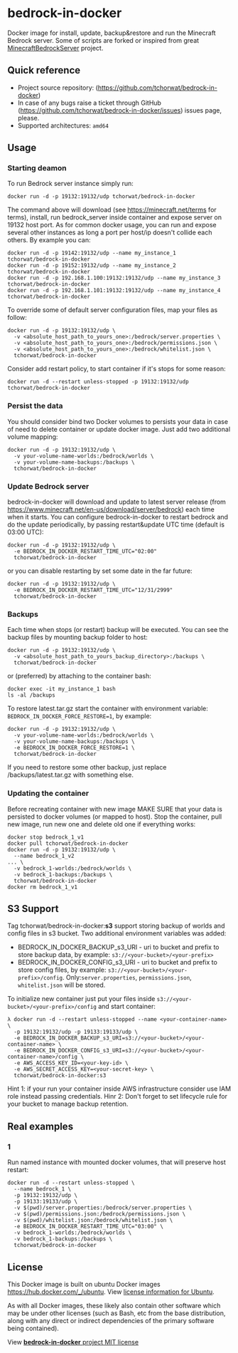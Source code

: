 # bedrock-in-docker
Docker image for install, update, backup&restore and run the Minecraft Bedrock server. Some of scripts are forked or inspired from great [MinecraftBedrockServer](https://github.com/TheRemote/MinecraftBedrockServer) project.

## Quick reference
* Project source repository: (https://github.com/tchorwat/bedrock-in-docker)
* In case of any bugs raise a ticket through GitHub (https://github.com/tchorwat/bedrock-in-docker/issues) issues page, please.
* Supported architectures: `amd64`

## Usage

### Starting deamon

To run Bedrock server instance simply run:
```
docker run -d -p 19132:19132/udp tchorwat/bedrock-in-docker
```

The command above will download (see  https://minecraft.net/terms for terms), install, run bedrock_server inside container and expose server on 19132 host port. As for common docker usage, you can run and expose several other instances as long a port per host/ip doesn't collide each others. By example you can:
```
docker run -d -p 19142:19132/udp --name my_instance_1 tchorwat/bedrock-in-docker
docker run -d -p 19152:19132/udp --name my_instance_2 tchorwat/bedrock-in-docker
docker run -d -p 192.168.1.100:19132:19132/udp --name my_instance_3 tchorwat/bedrock-in-docker
docker run -d -p 192.168.1.101:19132:19132/udp --name my_instance_4 tchorwat/bedrock-in-docker
```

To override some of default server configuration files, map your files as follow:
```
docker run -d -p 19132:19132/udp \
  -v <absolute_host_path_to_yours_one>:/bedrock/server.properties \
  -v <absolute_host_path_to_yours_one>:/bedrock/permissions.json \
  -v <absolute_host_path_to_yours_one>:/bedrock/whitelist.json \
  tchorwat/bedrock-in-docker
```

Consider add restart policy, to start container if it's stops for some reason:
```
docker run -d --restart unless-stopped -p 19132:19132/udp tchorwat/bedrock-in-docker
```

### Persist the data

You should consider bind two Docker volumes to persists your data in case of need to delete container or update docker image. Just add two additional volume mapping:
```
docker run -d -p 19132:19132/udp \
  -v your-volume-name-worlds:/bedrock/worlds \
  -v your-volume-name-backups:/backups \
  tchorwat/bedrock-in-docker
```

### Update Bedrock server

bedrock-in-docker will download and update to latest server release (from https://www.minecraft.net/en-us/download/server/bedrock) each time when it starts. You can configure bedrock-in-docker to restart bedrock and do the update periodically, by passing restart&update UTC time (default is 03:00 UTC):
```
docker run -d -p 19132:19132/udp \
  -e BEDROCK_IN_DOCKER_RESTART_TIME_UTC="02:00"
  tchorwat/bedrock-in-docker
```
or you can disable restarting by set some date in the far future:
```
docker run -d -p 19132:19132/udp \
  -e BEDROCK_IN_DOCKER_RESTART_TIME_UTC="12/31/2999"
  tchorwat/bedrock-in-docker
```

### Backups
Each time when stops (or restart) backup will be executed. You can see the backup files by mounting backup folder to host:
```
docker run -d -p 19132:19132/udp \
  -v <absolute_host_path_to_yours_backup_directory>:/backups \
  tchorwat/bedrock-in-docker
```

or (preferred) by attaching to the container bash:
```
docker exec -it my_instance_1 bash
ls -al /backups
```

To restore latest.tar.gz start the container with environment variable: `BEDROCK_IN_DOCKER_FORCE_RESTORE=1`, by example:
```
docker run -d -p 19132:19132/udp \
  -v your-volume-name-worlds:/bedrock/worlds \
  -v your-volume-name-backups:/backups \
  -e BEDROCK_IN_DOCKER_FORCE_RESTORE=1 \
  tchorwat/bedrock-in-docker
```

If you need to restore some other backup, just replace /backups/latest.tar.gz with something else.

### Updating the container
Before recreating container with new image MAKE SURE that your data is persisted to docker volumes (or mapped to host).
Stop the container, pull new image, run new one and delete old one if everything works:
```
docker stop bedrock_1_v1
docker pull tchorwat/bedrock-in-docker
docker run -d -p 19132:19132/udp \
  --name bedrock_1_v2
... \
  -v bedrock_1-worlds:/bedrock/worlds \
  -v bedrock_1-backups:/backups \
  tchorwat/bedrock-in-docker
docker rm bedrock_1_v1
```

## S3 Support
Tag tchorwat/bedrock-in-docker:__s3__ support storing backup of worlds and config files in s3 bucket. Two additional environment variables was added:
- BEDROCK_IN_DOCKER_BACKUP_s3_URI - uri to bucket and prefix to store backup data, by example: `s3://<your-bucket>/<your-prefix>`
- BEDROCK_IN_DOCKER_CONFIG_s3_URI - uri to bucket and prefix to store config files, by example: `s3://<your-bucket>/<your-prefix>/config`. Only:`server.properties`, `permissions.json`, `whitelist.json` will be stored.

To initialize new container just put your files inside `s3://<your-bucket>/<your-prefix>/config` and start container:

```
λ docker run -d --restart unless-stopped --name <your-container-name> \
  -p 19132:19132/udp -p 19133:19133/udp \
  -e BEDROCK_IN_DOCKER_BACKUP_s3_URI=s3://<your-bucket>/<your-container-name> \
  -e BEDROCK_IN_DOCKER_CONFIG_s3_URI=s3://<your-bucket>/<your-container-name>/config \
  -e AWS_ACCESS_KEY_ID=<your-key-id> \
  -e AWS_SECRET_ACCESS_KEY=<your-secret-key> \
  tchorwat/bedrock-in-docker:s3
```

Hint 1: if your run your container inside AWS infrastructure consider use IAM role instead passing credentials.
Hinr 2: Don't forget to set lifecycle rule for your bucket to manage backup retention.

## Real examples

### 1
Run named instance with mounted docker volumes, that will preserve host restart:
```
docker run -d --restart unless-stopped \
  --name bedrock_1 \
  -p 19132:19132/udp \
  -p 19133:19133/udp \
  -v $(pwd)/server.properties:/bedrock/server.properties \
  -v $(pwd)/permissions.json:/bedrock/permissions.json \
  -v $(pwd)/whitelist.json:/bedrock/whitelist.json \
  -e BEDROCK_IN_DOCKER_RESTART_TIME_UTC="03:00" \
  -v bedrock_1-worlds:/bedrock/worlds \
  -v bedrock_1-backups:/backups \
  tchorwat/bedrock-in-docker
```

## License
This Docker image is built on ubuntu Docker images https://hub.docker.com/_/ubuntu. View [license information for Ubuntu](https://ubuntu.com/licensing).

As with all Docker images, these likely also contain other software which may be under other licenses (such as Bash, etc from the base distribution, along with any direct or indirect dependencies of the primary software being contained).

View [**bedrock-in-docker** project MIT license](./LICENSE)
